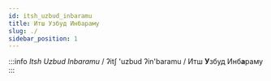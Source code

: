 ```yaml
---
id: itsh_uzbud_inbaramu
title: Итш Узбуд Инбараму
slug: ./
sidebar_position: 1
---
```


<!-- # <span class="cirth-dwarf-font">ITç UZBUD INBARAMU</span> -->
<!-- # Itsh Uzbud Inbaramu -->

:::info *Itsh Uzbud Inbaramu*
/ ʔitʃ 'uzbud ʔin'baramu / Итш **У**збуд Инб**а**раму
:::
